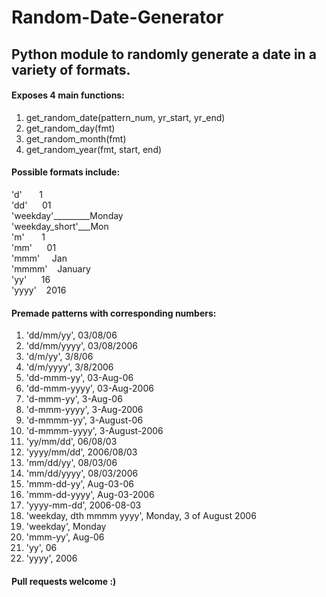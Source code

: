 # Random-Date-Generator
## Python module to randomly generate a date in a variety of formats.

#### Exposes 4 main functions:

1) get_random_date(pattern_num, yr_start, yr_end)
2) get_random_day(fmt)
3) get_random_month(fmt)
4) get_random_year(fmt, start, end)

#### Possible formats include:
'd'&nbsp;&nbsp;&nbsp;&nbsp;&nbsp;&nbsp;&nbsp;1  
'dd'&nbsp;&nbsp;&nbsp;&nbsp;&nbsp;&nbsp;01  
'weekday'_________Monday  
'weekday_short'___Mon  
'm'&nbsp;&nbsp;&nbsp;&nbsp;&nbsp;&nbsp;&nbsp;1  
'mm'&nbsp;&nbsp;&nbsp;&nbsp;&nbsp;&nbsp;01  
'mmm'&nbsp;&nbsp;&nbsp;&nbsp;&nbsp;Jan  
'mmmm'&nbsp;&nbsp;&nbsp;&nbsp;January  
'yy'&nbsp;&nbsp;&nbsp;&nbsp;&nbsp;&nbsp;16  
'yyyy'&nbsp;&nbsp;&nbsp;&nbsp;2016  

#### Premade patterns with corresponding numbers:
1)	'dd/mm/yy',	03/08/06
2)	'dd/mm/yyyy',	03/08/2006
3)	'd/m/yy',	3/8/06
4)	'd/m/yyyy',	3/8/2006
5)	'dd-mmm-yy',	03-Aug-06
6)	'dd-mmm-yyyy',	03-Aug-2006
7)	'd-mmm-yy',	3-Aug-06
8)	'd-mmm-yyyy',	3-Aug-2006
9)	'd-mmmm-yy',	3-August-06
10)	'd-mmmm-yyyy',	3-August-2006
11)	'yy/mm/dd',	06/08/03
12)	'yyyy/mm/dd',	2006/08/03
13)	'mm/dd/yy',	08/03/06
14)	'mm/dd/yyyy',	08/03/2006
15)	'mmm-dd-yy',	Aug-03-06
16)	'mmm-dd-yyyy',	Aug-03-2006
17)	'yyyy-mm-dd',	2006-08-03
18)	'weekday, dth mmmm yyyy',	Monday, 3 of August 2006
19)	'weekday',	Monday
20)	'mmm-yy',	Aug-06
21)	'yy',	06
22)	'yyyy',	2006

#### Pull requests welcome :)